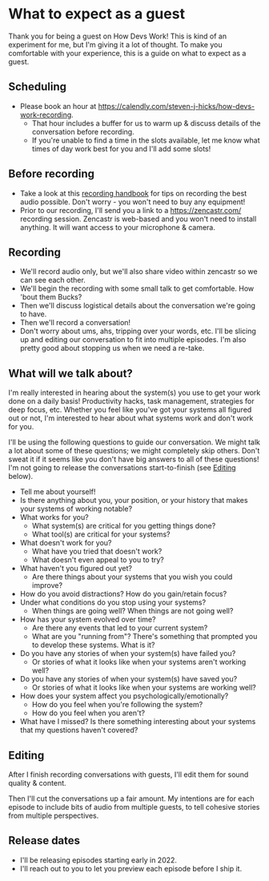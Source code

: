 # What to expect as a guest

Thank you for being a guest on How Devs Work! This is kind of an experiment for me, but I'm giving it a lot of thought. To make you comfortable with your experience, this is a guide on what to expect as a guest.

## Scheduling

- Please book an hour at https://calendly.com/steven-j-hicks/how-devs-work-recording. 
  - That hour includes a buffer for us to warm up & discuss details of the conversation before recording.
  - If you're unable to find a time in the slots available, let me know what times of day work best for you and I'll add some slots!

## Before recording

- Take a look at this [recording handbook](./recording-handbook.md) for tips on recording the best audio possible. Don't worry - you won't need to buy any equipment!
- Prior to our recording, I'll send you a link to a https://zencastr.com/ recording session. Zencastr is web-based and you won't need to install anything. It will want access to your microphone & camera.

## Recording

- We'll record audio only, but we'll also share video within zencastr so we can see each other. 
- We'll begin the recording with some small talk to get comfortable. How 'bout them Bucks?
- Then we'll discuss logistical details about the conversation we're going to have.
- Then we'll record a conversation!
- Don't worry about ums, ahs, tripping over your words, etc. I'll be slicing up and editing our conversation to fit into multiple episodes. I'm also pretty good about stopping us when we need a re-take.

## What will we talk about?

I'm really interested in hearing about the system(s) you use to get your work done on a daily basis! Productivity hacks, task management, strategies for deep focus, etc. Whether you feel like you've got your systems all figured out or not, I'm interested to hear about what systems work and don't work for you. 

I'll be using the following questions to guide our conversation. We might talk a lot about some of these questions; we might completely skip others. Don't sweat it if it seems like you don't have big answers to all of these questions! I'm not going to release the conversations start-to-finish (see [Editing](#editing) below). 

- Tell me about yourself!
- Is there anything about you, your position, or your history that makes your systems of working notable?
- What works for you?
  - What system(s) are critical for you getting things done?
  - What tool(s) are critical for your systems?
- What doesn't work for you?
  - What have you tried that doesn't work?
  - What doesn't even appeal to you to try?
- What haven't you figured out yet? 
  - Are there things about your systems that you wish you could improve?
- How do you avoid distractions? How do you gain/retain focus?
- Under what conditions do you stop using your systems?
  - When things are going well? When things are not going well?
- How has your system evolved over time?
  - Are there any events that led to your current system?
  - What are you "running from"? There's something that prompted you to develop these systems. What is it?
- Do you have any stories of when your system(s) have failed you?
  - Or stories of what it looks like when your systems aren't working well?
- Do you have any stories of when your system(s) have saved you?
  - Or stories of what it looks like when your systems are working well?
- How does your system affect you psychologically/emotionally?
  - How do you feel when you're following the system?
  - How do you feel when you aren't?
- What have I missed? Is there something interesting about your systems that my questions haven't covered?

## Editing

After I finish recording conversations with guests, I'll edit them for sound quality & content. 

Then I'll cut the conversations up a fair amount. My intentions are for each episode to include bits of audio from multiple guests, to tell cohesive stories from multiple perspectives.

## Release dates

- I'll be releasing episodes starting early in 2022.
- I'll reach out to you to let you preview each episode before I ship it.

